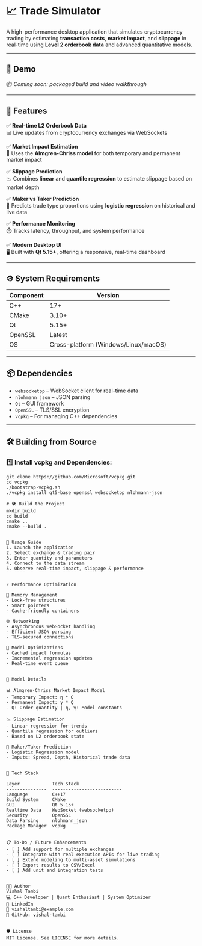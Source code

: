# 📈 Trade Simulator  
A high-performance desktop application that simulates cryptocurrency trading by estimating **transaction costs**, **market impact**, and **slippage** in real-time using **Level 2 orderbook data** and advanced quantitative models.

---

## 🚀 Demo  
📦 *Coming soon: packaged build and video walkthrough*

---

## 🧩 Features

✅ **Real-time L2 Orderbook Data**  
📊 Live updates from cryptocurrency exchanges via WebSockets  

✅ **Market Impact Estimation**  
📐 Uses the **Almgren-Chriss model** for both temporary and permanent market impact  

✅ **Slippage Prediction**  
📉 Combines **linear** and **quantile regression** to estimate slippage based on market depth  

✅ **Maker vs Taker Prediction**  
🔄 Predicts trade type proportions using **logistic regression** on historical and live data  

✅ **Performance Monitoring**  
⏱️ Tracks latency, throughput, and system performance  

✅ **Modern Desktop UI**  
🖥️ Built with **Qt 5.15+**, offering a responsive, real-time dashboard  

---

## ⚙️ System Requirements

| Component | Version |
|----------|---------|
| C++      | 17+     |
| CMake    | 3.10+   |
| Qt       | 5.15+   |
| OpenSSL  | Latest  |
| OS       | Cross-platform (Windows/Linux/macOS) |

---

## 📦 Dependencies

- `websocketpp` – WebSocket client for real-time data  
- `nlohmann_json` – JSON parsing  
- `Qt` – GUI framework  
- `OpenSSL` – TLS/SSL encryption  
- `vcpkg` – For managing C++ dependencies  

---

## 🛠️ Building from Source

### 1️⃣ Install vcpkg and Dependencies:
```# 🔧 Install vcpkg and Dependencies
git clone https://github.com/Microsoft/vcpkg.git
cd vcpkg
./bootstrap-vcpkg.sh
./vcpkg install qt5-base openssl websocketpp nlohmann-json

# 🛠️ Build the Project
mkdir build
cd build
cmake ..
cmake --build .


🧪 Usage Guide
1. Launch the application  
2. Select exchange & trading pair  
3. Enter quantity and parameters  
4. Connect to the data stream  
5. Observe real-time impact, slippage & performance  


⚡ Performance Optimization

🔧 Memory Management  
- Lock-free structures  
- Smart pointers  
- Cache-friendly containers  

🌐 Networking  
- Asynchronous WebSocket handling  
- Efficient JSON parsing  
- TLS-secured connections  

🧮 Model Optimizations  
- Cached impact formulas  
- Incremental regression updates  
- Real-time event queue  


📘 Model Details

📊 Almgren-Chriss Market Impact Model  
- Temporary Impact: η * Q  
- Permanent Impact: γ * Q  
- Q: Order quantity | η, γ: Model constants  

📉 Slippage Estimation  
- Linear regression for trends  
- Quantile regression for outliers  
- Based on L2 orderbook state  

🔁 Maker/Taker Prediction  
- Logistic Regression model  
- Inputs: Spread, Depth, Historical trade data  


🧰 Tech Stack

Layer            Tech Stack                
---------------  --------------------------
Language         C++17                    
Build System     CMake                    
GUI              Qt 5.15+                 
Realtime Data    WebSocket (websocketpp)  
Security         OpenSSL                  
Data Parsing     nlohmann_json            
Package Manager  vcpkg                    


📋 To-Do / Future Enhancements
- [ ] Add support for multiple exchanges  
- [ ] Integrate with real execution APIs for live trading  
- [ ] Extend modeling to multi-asset simulations  
- [ ] Export results to CSV/Excel  
- [ ] Add unit and integration tests  


👨‍💻 Author
Vishal Tambi  
💻 C++ Developer | Quant Enthusiast | System Optimizer  
🔗 LinkedIn  
📧 vishaltambi@example.com  
📂 GitHub: vishal-tambi  


🛡️ License
MIT License. See LICENSE for more details.
